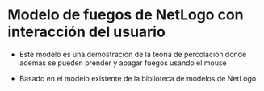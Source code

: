 # Modelo de fuegos de NetLogo con interacción del usuario

* Este modelo es una demostración de la teoría de percolación donde ademas se pueden prender y apagar fuegos usando el mouse


* Basado en el modelo existente de la biblioteca de modelos de NetLogo


